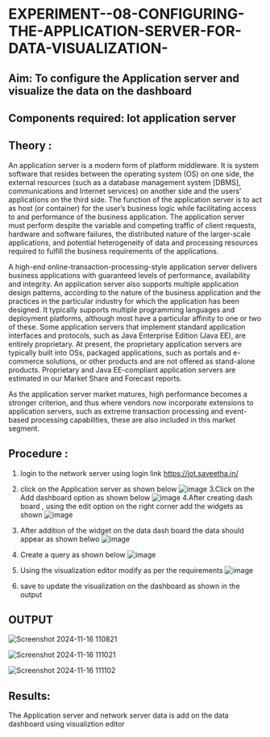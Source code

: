 # EXPERIMENT--08-CONFIGURING-THE-APPLICATION-SERVER-FOR-DATA-VISUALIZATION-
 
## Aim: To  configure  the Application server and visualize the data on the dashboard 
## Components required: Iot application server 
## Theory :
 An application server is a modern form of platform middleware. It is system software that resides between the operating system (OS) on one side, the external resources (such as a database management system [DBMS], communications and Internet services) on another side and the users’ applications on the third side. The function of the application server is to act as host (or container) for the user’s business logic while facilitating access to and performance of the business application. The application server must perform despite the variable and competing traffic of client requests, hardware and software failures, the distributed nature of the larger-scale applications, and potential heterogeneity of data and processing resources required to fulfill the business requirements of the applications.

A high-end online-transaction-processing-style application server delivers business applications with guaranteed levels of performance, availability and integrity. An application server also supports multiple application design patterns, according to the nature of the business application and the practices in the particular industry for which the application has been designed. It typically supports multiple programming languages and deployment platforms, although most have a particular affinity to one or two of these. Some application servers that implement standard application interfaces and protocols, such as Java Enterprise Edition (Java EE), are entirely proprietary. At present, the proprietary application servers are typically built into OSs, packaged applications, such as portals and e-commerce solutions, or other products and are not offered as stand-alone products. Proprietary and Java EE-compliant application servers are estimated in our Market Share and Forecast reports.

As the application server market matures, high performance becomes a stronger criterion, and thus where vendors now incorporate extensions to application servers, such as extreme transaction processing and event-based processing capabilities, these are also included in this market segment.
## Procedure :

 1. login to the network server using login link  https://iot.saveetha.in/
 2.  click on the Application server as shown below 
 ![image](https://github.com/vasanthkumarch/EXPERIMENT-07-CONFIGURING-NETWORK-SERVER-FOR-CONNECTING-GATEWAY-AND-END-NODE-/assets/36288975/47c2e08d-6598-4437-8b07-f213d6f3b8ac)
 3.Click on the Add dashboard option as shown below 
 ![image](https://github.com/vasanthkumarch/EXPERIMENT--08-CONFIGURING-THE-APPLICATION-SERVER-FOR-DATA-VISUALIZATION-/assets/36288975/8006c218-4cfd-48b8-b0f1-34fd29f0a181)
 4.After creating dash board , using the edit option on the right corner  add the widgets as shown 
 ![image](https://github.com/vasanthkumarch/EXPERIMENT--08-CONFIGURING-THE-APPLICATION-SERVER-FOR-DATA-VISUALIZATION-/assets/36288975/16621142-3281-4164-9927-65bf4e1ea13d)

5. After addition of the widget on the data dash board the data should appear as shown belwo 
 ![image](https://github.com/vasanthkumarch/EXPERIMENT--08-CONFIGURING-THE-APPLICATION-SERVER-FOR-DATA-VISUALIZATION-/assets/36288975/f9f02c5b-ae17-436f-be3a-17c5e66d63a0)
6. Create a query as shown below 
 ![image](https://github.com/vasanthkumarch/EXPERIMENT--08-CONFIGURING-THE-APPLICATION-SERVER-FOR-DATA-VISUALIZATION-/assets/36288975/ceead64a-e6a1-403d-864e-2526f8b39930)
7. Using the visualization editor modify as per the requirements 
 ![image](https://github.com/vasanthkumarch/EXPERIMENT--08-CONFIGURING-THE-APPLICATION-SERVER-FOR-DATA-VISUALIZATION-/assets/36288975/4becc339-c77e-4568-9b79-aeaed3734169)
8. save to update the visualization on the dashboard as shown in the output 


## OUTPUT 
 
![Screenshot 2024-11-16 110821](https://github.com/user-attachments/assets/b5ecd848-4217-4449-9a42-2fff939a56cd)

![Screenshot 2024-11-16 111021](https://github.com/user-attachments/assets/c927da06-791e-448d-b73b-5d7e84b91e7d)

![Screenshot 2024-11-16 111102](https://github.com/user-attachments/assets/765cacec-695f-4fa6-a31b-f127ef8b2830)


## Results: 

  The Application  server and network server data is add on the data dashboard using visualiztion editor 

